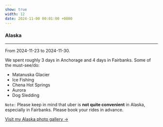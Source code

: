 ```yaml
---
show: true
width: 12
date: 2024-11-00 00:01:00 +0800
---
```


<div class="p-4">
    <h3>Alaska</h3>
    <hr />
    <p>
        From 2024-11-23 to 2024-11-30.
    </p>
    <p>
        We spent roughly 3 days in Anchorage and 4 days in Fairbanks. Some of the must-see/do: 
        <ul>
            <li>Matanuska Glacier</li>
            <li>Ice Fishing</li>
            <li>Chena Hot Springs</li>
            <li>Aurora</li>
            <li>Dog Sledding</li>
        </ul>
    </p>
    <p>
        <code>Note:</code> Please keep in mind that uber is <strong>not quite convenient</strong> in Alaska, especially in Fairbanks. Please book your rides in advance.
    </p>
    <p>
        <a href="/gallery/2024-11-alaska" class="text-blue-500 hover:text-blue-700">Visit my Alaska photo gallery →</a>
    </p>
</div>